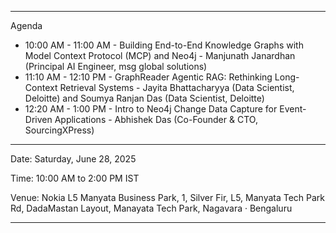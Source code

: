 
---
Agenda

- 10:00 AM - 11:00 AM - Building End-to-End Knowledge Graphs with Model Context Protocol (MCP) and Neo4j - Manjunath Janardhan (Principal AI Engineer, msg global solutions)
- 11:10 AM - 12:10 PM - GraphReader Agentic RAG: Rethinking Long-Context Retrieval Systems - Jayita Bhattacharyya (Data Scientist, Deloitte) and Soumya Ranjan Das (Data Scientist, Deloitte)
- 12:20 AM - 1:00 PM - Intro to Neo4j Change Data Capture
for Event-Driven Applications - Abhishek Das (Co-Founder & CTO, SourcingXPress)

---

Date: Saturday, June 28, 2025

Time: 10:00 AM to 2:00 PM IST

Venue: Nokia L5 Manyata Business Park, 1, Silver Fir, L5, Manyata Tech Park Rd, DadaMastan Layout, Manayata Tech Park, Nagavara · Bengaluru

---

